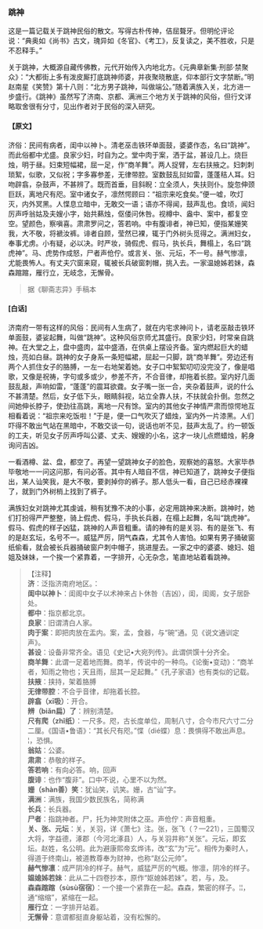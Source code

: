 <script type="text/javascript">
    var head = document.getElementsByTagName('head')[0];
    cssURL = '/public/liao.css';
    linkTag = document.createElement('link');
    linkTag.href = cssURL;
    linkTag.setAttribute('type','text/css');
    linkTag.setAttribute('rel','stylesheet');
    head.appendChild(linkTag);
</script>
### 跳神

这是一篇记载关于跳神民俗的散文。写得古朴传神，佶屈聱牙。但明伦评论说：“典奥如《尚书》古文，瑰异如《冬官》、《考工》，反复读之，美不胜收，只是不忍释手。”

关于跳神，大概源自藏传佛教，元代开始传入内地北方。《元典章新集·刑部·禁聚众》：“大都街上多有泼皮厮打底跳神师婆，并夜聚晓散底，仰本部行文字禁断。”明赵南星《笑赞》第十八则：“北方男子跳神，叫做端公。”随着满族入关，北方进一步盛行。《跳神》虽然写了济南、京都、满洲三个地方关于跳神的风俗，但行文详略取舍很有分寸，见出作者对于民俗的深入研究。

#### 【原文】
<section>
济俗：民间有病者，闺中以神卜。清老巫击铁环单面鼓，婆婆作态，名曰“跳神”。而此俗都中尤盛。良家少妇，时自为之。堂中肉于案，洒于盆，甚设几上。烧巨烛，明于昼。妇束短幅裙，屈一足，作“商羊舞”。两人捉臂，左右扶掖之。妇刺刺琐絮，似歌，又似祝；字多寡参差，无律带腔。室数鼓乱挝如雷，蓬蓬秸人耳。妇吻辟翕，杂鼓声，不甚辨了。既而首垂，目斜睨：立全须人，失扶则仆。旋忽伸颈巨跃，离地尺有咫。室中诸女子，凛然愕顾曰：“祖宗来吃食矣。”便一嘘，吹灯灭，内外冥黑。人惵息立暗中，无敢交一语；语亦不得闻，鼓声乱也。食顷，闻妇厉声呼翁姑及夫嫂小字，始共爇烛，伛偻问休咎。视樽中、盎中、案中，都复空空。望颜色，察嗔喜。肃肃罗问之，答若响。中有腹诽者，神已知，便指某姗笑我，大不敬，将褫汝裤。诽者自顾，莹然已裸，辄于门外树头觅得之。满洲妇女，奉事尤虏。小有疑，必以决。时严妆，骑假虎、假马，执长兵，舞榻上，名曰“跳虎神”。马、虎势作成怒，尸者声伧佇。或言关、张、元坛，不一号。赫气惨凛，尤能畏怖人。有丈夫穴窗来窥，辄被长兵破窗刺帽，挑入去。一家温媳姊若妹，森森蹜蹜，雁行立，无岐念，无懈骨。

</section>

> 据《聊斋志异》手稿本

#### [白话]
<aside>

济南府一带有这样的风俗：民间有人生病了，就在内宅求神问卜，请老巫敲击铁环单面鼓，婆娑起舞，叫做“跳神”。这种风俗京师尤其盛行。良家少妇，时常亲自跳神。在大堂之上，盘中盛肉，盆中盛酒，在供桌上摆设齐备。室内燃起巨大的蜡烛，亮如白昼。跳神的女子身系一条短幅裙，屈起一只脚，跳“商羊舞”。旁边还有两个人抓住女子的胳膊，一左一右地架着她。女子口中絮絮叨叨没完没了，像是唱歌，又像是祝祷，字句或多或少，参差不齐，不合音律，却拖着长腔。室内好几面鼓乱敲，声响如雷，“蓬蓬”的震耳欲聋。女子嘴一张一合，夹杂着鼓声，说的什么不甚清楚。然后，女子低下头，眼睛斜视，站立全靠人扶，不扶就会扑倒。忽然之间她伸长脖子，使劲往高跳，离地一尺有馀。室内的其他女子神情严肃而惊愕地互相看着说：“祖宗来吃饭啦！”于是，便一口气吹灭了蜡烛，室内外一片漆黑。人们吓得不敢出气站在黑暗中，不敢交谈一句，说话也听不见，鼓声太乱了。约一顿饭的工夫，听见女子厉声呼叫公婆、丈夫、嫂嫂的小名，这才一块儿点燃蜡烛，躬身询问吉凶。

一看酒樽、盆、盘，都空了。再望一望跳神女子的脸色，观察她的喜怒。大家毕恭毕敬地一一问这问那，有问必答。其中有人暗自不信，神已知道了，跳神女子便指出，某人讪笑我，是大不敬，要剥掉你的裤子。那人低头一看，自己已经赤裸裸了，就到门外树梢上找到了裤子。

满族妇女对跳神尤其虔诚，稍有犹豫不决的小事，必定用跳神来决断。跳神时，她们打扮得严严整整，骑上假虎、假马，手执长兵器，在榻上起舞，名叫“跳虎神”。假马、假虎的样子凶猛，跳神的人声音粗重。请的神有的是关羽、有的是张飞、有的是赵玄坛，名号不一。威猛严厉，阴气森森，尤其令人害怕。如果有男子捅破窗纸偷看，就会被长兵器捅破窗户刺中帽子，挑进屋去。一家之中的婆婆、媳妇、姐姐及妹妹，一个挨一个紧靠着，一字排开，心无杂念，笔直地站着看跳神。

</aside>

> 【注释】  
<b>济</b>：泛指济南府地区。：  
<b>闺中以神卜</b>：闺阁中女子以术神来占卜休咎（吉凶），闺，闺阁，女子居卧处。  
<b>都中</b>：指京都北京。  
<b>良家</b>：旧谓清白人家。  
<b>肉于案</b>：即把肉放在盂内。案，孟，食器，与“碗”通。见《说文通训定声》。  
<b>甚设</b>：设备非常齐全。语见《史记•大宛列传》。此谓供馔十分齐全。  
<b>商羊舞</b>：此谓一足着地而舞。商羊，传说中的一种鸟。《论衡•变动》：“商羊者，知雨之物也；天且雨，屈其一足起舞。”《孔子家语》也有类似的记载。  
<b>扶掖</b>：挟持，架着胳膊  
<b>无律带腔</b>：不合乎音律，却拖着长腔。  
<b>辟翕（xī吸）</b>：开合。  
<b>辨（biǎn扁）了</b>：辨别清楚。  
<b>尺有爬（zhǐ纸）</b>：一尺多。咫，古长度单位，周制八寸，合今市尺六寸二分二厘。《国语•鲁语》：“其长尺有咫。”惵（dié蝶）息：畏惧得不敢出声息。¦，恐惧。  
<b>翁姑</b>：公婆。  
<b>肃肃</b>：恭敬的样子。  
<b>答若响</b>：有向必答。响，回声  
<b>腹诽</b>：也作“腹非”。口中不说，心里不以为然。  
<b>姗（shàn善）笑</b>：犹讪笑，讥笑。姗，古“讪”字。  
<b>满洲</b>：满族，我国少数民族名，简称满  
<b>长兵</b>：长兵器。  
<b>尸者</b>：指跳神者。尸，托为神灵附体之巫。声伧佇：声音粗重。  
<b>关、张、元坛</b>：关，关羽，详《萧七》注。张，张飞（？—221），三国蜀汉大将，字益德，涿郡（今河北涿县）人，与关羽井称“关张”。元坛，即玄坛。赵姓，名公明。此为避康熙帝玄烨讳，改“玄”为“元”。相传为秦时人，得道于终南山，被道教尊奉为财神，也称“赵公元帅”。  
<b>赫气惨凛</b>：成严阴冷的样子。赫气，威猛严厉的气概。惨凛，阴冷的样子。  
<b>媪媳姊若妹</b>：此从二十四卷抄本，原作“妪媳姊若妹”。若，与，及。  
<b>森森蹜蹜（sùsù宿宿）</b>：一个接一个紧靠在一起。森森，繁密的样子。¦¦，通“缩缩”，紧缩在一起。  
<b>雁行立</b>：一字排开站着。  
<b>无懈骨</b>：意谓都挺直身躯站着，没有松懈的。  
